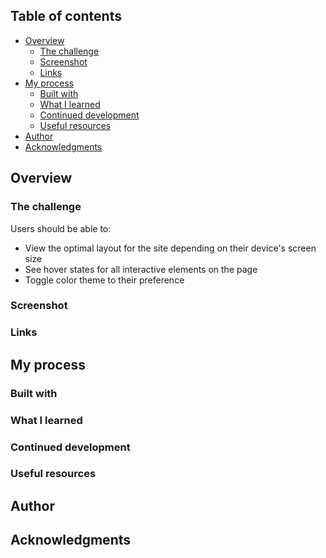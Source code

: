## Table of contents

- [Overview](#overview)
  - [The challenge](#the-challenge)
  - [Screenshot](#screenshot)
  - [Links](#links)
- [My process](#my-process)
  - [Built with](#built-with)
  - [What I learned](#what-i-learned)
  - [Continued development](#continued-development)
  - [Useful resources](#useful-resources)
- [Author](#author)
- [Acknowledgments](#acknowledgments)
  
## Overview

### The challenge

Users should be able to:
- View the optimal layout for the site depending on their device's screen size
- See hover states for all interactive elements on the page
- Toggle color theme to their preference

### Screenshot

### Links

## My process

### Built with

### What I learned

### Continued development

### Useful resources

## Author

## Acknowledgments
